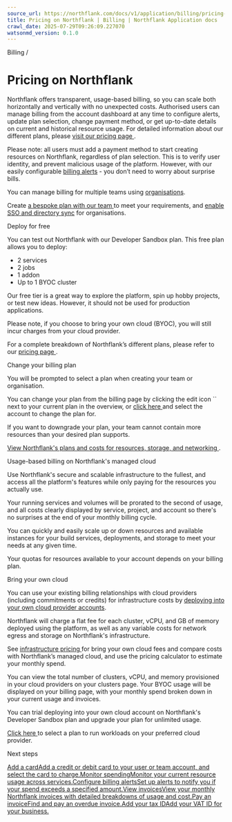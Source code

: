 ```yaml
---
source_url: https://northflank.com/docs/v1/application/billing/pricing-on-northflank
title: Pricing on Northflank | Billing | Northflank Application docs
crawl_date: 2025-07-29T09:26:09.227070
watsonmd_version: 0.1.0
---
```


Billing / 

# Pricing on Northflank

Northflank offers transparent, usage-based billing, so you can scale both horizontally and vertically with no unexpected costs. Authorised users can manage billing from the account dashboard at any time to configure alerts, update plan selection, change payment method, or get up-to-date details on current and historical resource usage. For detailed information about our different plans, please [visit our pricing page ](https://northflank.com/pricing).

Please note: all users must add a payment method to start creating resources on Northflank, regardless of plan selection. This is to verify user identity, and prevent malicious usage of the platform. However, with our easily configurable [billing alerts](monitor-spending#set-up-billing-alertss) \- you don’t need to worry about surprise bills.

You can manage billing for multiple teams using [organisations](../collaborate/manage-an-organisation).

Create [a bespoke plan with our team ](https://cal.com/team/northflank/northflank-enterprise) to meet your requirements, and [enable SSO and directory sync](../collaborate/manage-an-organisation#configure-single-sign-on-sso) for organisations.

Deploy for free

You can test out Northflank with our Developer Sandbox plan. This free plan allows you to deploy:

  * 2 services
  * 2 jobs
  * 1 addon
  * Up to 1 BYOC cluster



Our free tier is a great way to explore the platform, spin up hobby projects, or test new ideas. However, it should not be used for production applications.

Please note, if you choose to bring your own cloud (BYOC), you will still incur charges from your cloud provider.

For a complete breakdown of Northflank’s different plans, please refer to our [pricing page ](https://northflank.com/pricing).

Change your billing plan

You will be prompted to select a plan when creating your team or organisation.

You can change your plan from the billing page by clicking the edit icon `` next to your current plan in the overview, or [click here ](https://app.northflank.com/s/account/billing/plans) and select the account to change the plan for.

If you want to downgrade your plan, your team cannot contain more resources than your desired plan supports.

[View Northflank's plans and costs for resources, storage, and networking ](https://northflank.com/pricing).

Usage-based billing on Northflank's managed cloud

Use Northflank's secure and scalable infrastructure to the fullest, and access all the platform's features while only paying for the resources you actually use.

Your running services and volumes will be prorated to the second of usage, and all costs clearly displayed by service, project, and account so there's no surprises at the end of your monthly billing cycle.

You can quickly and easily scale up or down resources and available instances for your build services, deployments, and storage to meet your needs at any given time.

Your quotas for resources available to your account depends on your billing plan.

Bring your own cloud

You can use your existing billing relationships with cloud providers (including commitments or credits) for infrastructure costs by [deploying into your own cloud provider accounts](../bring-your-own-cloud/use-other-cloud-providers-with-northflank).

Northflank will charge a flat fee for each cluster, vCPU, and GB of memory deployed using the platform, as well as any variable costs for network egress and storage on Northflank's infrastructure.

See [infrastructure pricing ](https://northflank.com/pricing#plans) for bring your own cloud fees and compare costs with Northflank’s managed cloud, and use the pricing calculator to estimate your monthly spend.

You can view the total number of clusters, vCPU, and memory provisioned in your cloud providers on your clusters page. Your BYOC usage will be displayed on your billing page, with your monthly spend broken down in your current usage and invoices.

You can trial deploying into your own cloud account on Northflank's Developer Sandbox plan and upgrade your plan for unlimited usage.

[Click here ](https://app.northflank.com/s/account/billing/plans) to select a plan to run workloads on your preferred cloud provider.

Next steps

[Add a cardAdd a credit or debit card to your user or team account, and select the card to charge.](/docs/v1/application/billing/add-a-card)[Monitor spendingMonitor your current resource usage across services.](/docs/v1/application/billing/monitor-spending)[Configure billing alertsSet up alerts to notify you if your spend exceeds a specified amount.](/docs/v1/application/billing/monitor-spending#set-up-billing-alerts)[View invoicesView your monthly Northflank invoices with detailed breakdowns of usage and cost.](/docs/v1/application/billing/view-invoices)[Pay an invoiceFind and pay an overdue invoice.](/docs/v1/application/billing/pay-an-invoice)[Add your tax IDAdd your VAT ID for your business.](/docs/v1/application/billing/tax-id)